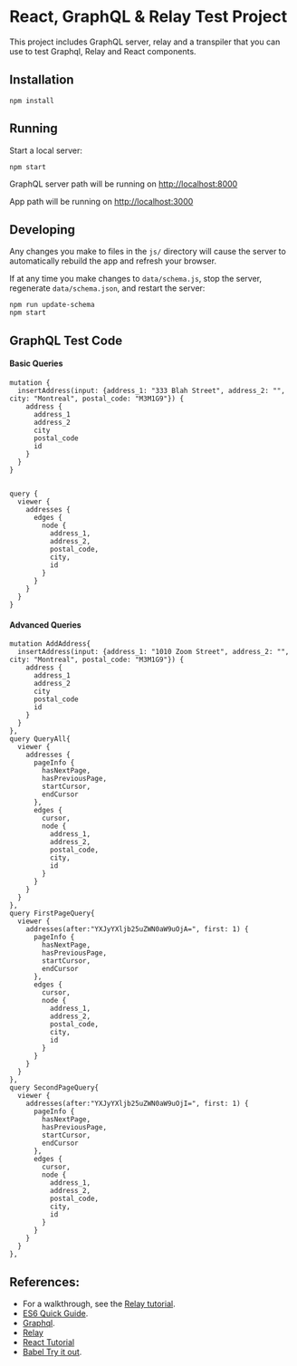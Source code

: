 # React, GraphQL & Relay Test Project

This project includes GraphQL server, relay and a transpiler that you can use to test Graphql, Relay and React components.

## Installation

```
npm install
```

## Running

Start a local server:

```
npm start
```

GraphQL server path will be running on [http://localhost:8000](http://localhost:8000)

App path will be running on [http://localhost:3000](http://localhost:3000)


## Developing

Any changes you make to files in the `js/` directory will cause the server to
automatically rebuild the app and refresh your browser.

If at any time you make changes to `data/schema.js`, stop the server,
regenerate `data/schema.json`, and restart the server:

```
npm run update-schema
npm start
```
## GraphQL Test Code

#### Basic Queries

```
mutation {
  insertAddress(input: {address_1: "333 Blah Street", address_2: "", city: "Montreal", postal_code: "M3M1G9"}) {
    address {
      address_1
      address_2
      city
      postal_code
      id
    }
  }
}


query {
  viewer {
    addresses {
      edges {
        node {
          address_1,
          address_2,
          postal_code,
          city,
          id
        }
      }
    }
  }
}
```

#### Advanced Queries

```
mutation AddAddress{
  insertAddress(input: {address_1: "1010 Zoom Street", address_2: "", city: "Montreal", postal_code: "M3M1G9"}) {
    address {
      address_1
      address_2
      city
      postal_code
      id
    }
  }
},
query QueryAll{
  viewer {
    addresses {
      pageInfo {
        hasNextPage,
        hasPreviousPage,
        startCursor,
        endCursor
      },
      edges {
        cursor,
        node {
          address_1,
          address_2,
          postal_code,
          city,
          id
        }
      }
    }
  }
},
query FirstPageQuery{
  viewer {
    addresses(after:"YXJyYXljb25uZWN0aW9uOjA=", first: 1) {
      pageInfo {
        hasNextPage,
        hasPreviousPage,
        startCursor,
        endCursor
      },
      edges {
        cursor,
        node {
          address_1,
          address_2,
          postal_code,
          city,
          id
        }
      }
    }
  }
},
query SecondPageQuery{
  viewer {
    addresses(after:"YXJyYXljb25uZWN0aW9uOjI=", first: 1) {
      pageInfo {
        hasNextPage,
        hasPreviousPage,
        startCursor,
        endCursor
      },
      edges {
        cursor,
        node {
          address_1,
          address_2,
          postal_code,
          city,
          id
        }
      }
    }
  }
},
```

## References:

- For a walkthrough, see the [Relay tutorial](https://facebook.github.io/relay/docs/tutorial.html).
- [ES6 Quick Guide](http://es6-features.org).
- [Graphql](http://graphql.org/learn/).
- [Relay](https://facebook.github.io/relay/docs/tutorial.html)
- [React Tutorial](https://scotch.io/tutorials/learning-react-getting-started-and-concepts)
- [Babel Try it out](https://babeljs.io/repl/).

